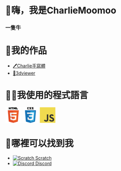 # **👋嗨，我是CharlieMoomoo**
### 一隻牛
# **🔨我的作品**
- [🖊️Charlie手寫體](https://charlie-moomoo.github.io/CharlieHandwriting/)
- [🧐3dviewer](https://github.com/charlie-moomoo/3dviewer#readme)
# **🧑‍💻我使用的程式語言**
<code><img width="50px" src="https://raw.githubusercontent.com/devicons/devicon/master/icons/html5/html5-original-wordmark.svg" /></code>
<code><img width="50px" src="https://raw.githubusercontent.com/devicons/devicon/master/icons/css3/css3-original-wordmark.svg" /></code>
<code><img width="50px" src="https://raw.githubusercontent.com/devicons/devicon/master/icons/javascript/javascript-original.svg" /></code>
# **🔎哪裡可以找到我**
- [![Scratch](https://scratch.mit.edu/favicon.ico) Scratch](https://scratch.mit.edu/users/kiwichang2017)
- [![Discord](https://cdn.icon-icons.com/icons2/2108/PNG/32/discord_icon_130958.png) Discord](https://discord.gg/YB6rQaHcWp)
